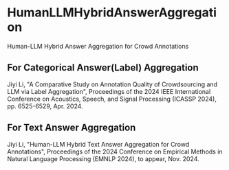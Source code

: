 # HumanLLMHybridAnswerAggregation
Human-LLM Hybrid Answer Aggregation for Crowd Annotations


## For Categorical Answer(Label) Aggregation
Jiyi Li, "A Comparative Study on Annotation Quality of Crowdsourcing and LLM via Label Aggregation", Proceedings of the 2024 IEEE International Conference on Acoustics, Speech, and Signal Processing (ICASSP 2024), pp. 6525-6529, Apr. 2024.

## For Text Answer Aggregation
Jiyi Li, "Human-LLM Hybrid Text Answer Aggregation for Crowd Annotations", Proceedings of the 2024 Conference on Empirical Methods in Natural Language Processing (EMNLP 2024), to appear, Nov. 2024.
